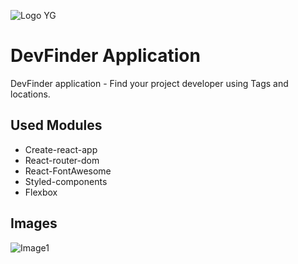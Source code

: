 ![Logo YG](http://github.yourigruiters.com/images/logo.png)

# DevFinder Application
DevFinder application - Find your project developer using Tags and locations.

## Used Modules

* Create-react-app
* React-router-dom
* React-FontAwesome
* Styled-components
* Flexbox

## Images 

![Image1](http://github.yourigruiters.com/images/devfinder1.png)
<!-- ![Image2](http://www.yourigruiters.com/images/logo/logo-150.png) -->